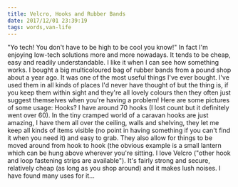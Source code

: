 ```yaml
---
title: Velcro, Hooks and Rubber Bands
date: 2017/12/01 23:39:19
tags: words,van-life
---
```


"Yo tech! You don't have to be high to be cool you know!" In fact I'm enjoying low-tech solutions more and more nowadays. It tends to be cheap, easy and readily understandable. I like it when I can see how something works. I bought a big multicoloured bag of rubber bands from a pound shop about a year ago. It was one of the most useful things I've ever bought. I've used them in all kinds of places I'd never have thought of but the thing is, if you keep them within sight and they're all lovely colours then they often just suggest themselves when you're having a problem! Here are some pictures of some usage:  Hooks? I have around 70 hooks (I lost count but it definitely went over 60). In the tiny cramped world of a caravan hooks are just amazing, I have them all over the ceiling, walls and shelving, they let me keep all kinds of items visible (no point in having something if you can't find it when you need it) and easy to grab. They also allow for things to be moved around from hook to hook (the obvious example is a small lantern which can be hung above wherever you're sitting.  I love Velcro ("other hook and loop fastening strips are available"). It's fairly strong and secure, relatively cheap (as long as you shop around) and it makes lush noises. I have found many uses for it...
